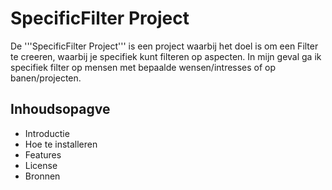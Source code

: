 # SpecificFilter Project

De '''SpecificFilter Project''' is een project waarbij het doel is om een Filter te creeren, waarbij je specifiek kunt filteren op aspecten. In mijn geval ga ik specifiek filter op mensen met bepaalde wensen/intresses of op banen/projecten.

## Inhoudsopagve

* Introductie
* Hoe te installeren
* Features
* License
* Bronnen
